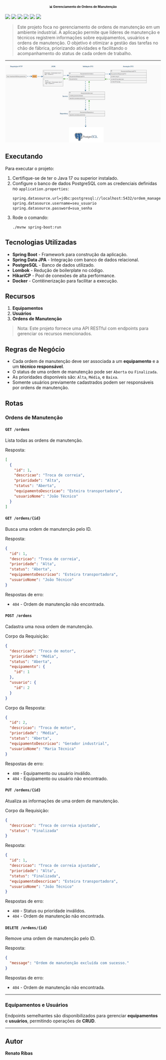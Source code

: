 <h1 align="center" style="font-size: 10px;">📊 Gerenciamento de Ordens de Manutenção</h1>

<a href="https://pandas.pydata.org/" target="_blank"><img src="https://img.shields.io/badge/pandas-150458?style=for-the-badge&logo=pandas&logoColor=white" target="_blank"></a>
<a href="https://numpy.org/" target="_blank"><img src="https://img.shields.io/badge/numpy-013243?style=for-the-badge&logo=numpy&logoColor=white" target="_blank"></a>
<a href="https://scikit-learn.org/" target="_blank"><img src="https://img.shields.io/badge/scikit--learn-F7931E?style=for-the-badge&logo=scikit-learn&logoColor=white" target="_blank"></a>
<a href="https://seaborn.pydata.org/" target="_blank"><img src="https://img.shields.io/badge/seaborn-3776AB?style=for-the-badge&logo=python&logoColor=white" target="_blank"></a>
<a href="https://matplotlib.org/" target="_blank"><img src="https://img.shields.io/badge/matplotlib-013243?style=for-the-badge&logo=python&logoColor=white" target="_blank"></a>
<a href="https://www.canva.com/design/DAF1ppqI-pM/ZpkjxW8exNZbXfH5Rti8iA/edit?utm_content=DAF1ppqI-pM&utm_campaign=designshare&utm_medium=link2&utm_source=sharebutton" target="_blank"><img src="https://img.shields.io/badge/Apresentação-00C4CC?style=for-the-badge&logo=canva&logoColor=white"></a>

> Este projeto foca no gerenciamento de ordens de manutenção em um ambiente industrial. A aplicação permite que líderes de manutenção e técnicos registrem informações sobre equipamentos, usuários e ordens de manutenção. O objetivo é otimizar a gestão das tarefas no chão de fábrica, priorizando atividades e facilitando o acompanhamento do status de cada ordem de trabalho.

---

<div align="center">
  <img src="src\Images\fluxo.gif" alt="Logo">
</div>


## Executando

Para executar o projeto:

1. Certifique-se de ter o Java 17 ou superior instalado.
2. Configure o banco de dados PostgreSQL com as credenciais definidas no `application.properties`:
   ```
   spring.datasource.url=jdbc:postgresql://localhost:5432/ordem_manager
   spring.datasource.username=seu_usuario
   spring.datasource.password=sua_senha
   ```
3. Rode o comando:
   ```
   ./mvnw spring-boot:run
   ```

## Tecnologias Utilizadas

* **Spring Boot** - Framework para construção da aplicação.
* **Spring Data JPA** - Integração com banco de dados relacional.
* **PostgreSQL** - Banco de dados utilizado.
* **Lombok** - Redução de boilerplate no código.
* **HikariCP** - Pool de conexões de alta performance.
* **Docker** - Contêinerização para facilitar a execução.

## Recursos

1. **Equipamentos**
2. **Usuários**
3. **Ordens de Manutenção**

> Nota: Este projeto fornece uma API RESTful com endpoints para gerenciar os recursos mencionados.

## Regras de Negócio

* Cada ordem de manutenção deve ser associada a um **equipamento** e a um **técnico responsável**.
* O status de uma ordem de manutenção pode ser `Aberta` ou `Finalizada`.
* As prioridades disponíveis são: `Alta`, `Média`, e `Baixa`.
* Somente usuários previamente cadastrados podem ser responsáveis por ordens de manutenção.

## Rotas

### Ordens de Manutenção

#### `GET /ordens`
Lista todas as ordens de manutenção.

Resposta:
```json
[
  {
    "id": 1,
    "descricao": "Troca de correia",
    "prioridade": "Alta",
    "status": "Aberta",
    "equipamentoDescricao": "Esteira transportadora",
    "usuarioNome": "João Técnico"
  }
]
```

#### `GET /ordens/{id}`
Busca uma ordem de manutenção pelo ID.

Resposta:
```json
{
  "id": 1,
  "descricao": "Troca de correia",
  "prioridade": "Alta",
  "status": "Aberta",
  "equipamentoDescricao": "Esteira transportadora",
  "usuarioNome": "João Técnico"
}
```

Respostas de erro:
* `404` - Ordem de manutenção não encontrada.

#### `POST /ordens`

Cadastra uma nova ordem de manutenção.

Corpo da Requisição:
```json
{
  "descricao": "Troca de motor",
  "prioridade": "Média",
  "status": "Aberta",
  "equipamento": {
    "id": 1
  },
  "usuario": {
    "id": 2
  }
}
```

Corpo da Resposta:
```json
{
  "id": 2,
  "descricao": "Troca de motor",
  "prioridade": "Média",
  "status": "Aberta",
  "equipamentoDescricao": "Gerador industrial",
  "usuarioNome": "Maria Técnica"
}
```

Respostas de erro:
* `400` - Equipamento ou usuário inválido.
* `404` - Equipamento ou usuário não encontrado.

#### `PUT /ordens/{id}`
Atualiza as informações de uma ordem de manutenção.

Corpo da Requisição:
```json
{
  "descricao": "Troca de correia ajustada",
  "status": "Finalizada"
}
```

Resposta:
```json
{
  "id": 1,
  "descricao": "Troca de correia ajustada",
  "prioridade": "Alta",
  "status": "Finalizada",
  "equipamentoDescricao": "Esteira transportadora",
  "usuarioNome": "João Técnico"
}
```

Respostas de erro:
* `400` - Status ou prioridade inválidos.
* `404` - Ordem de manutenção não encontrada.

#### `DELETE /ordens/{id}`
Remove uma ordem de manutenção pelo ID.

Resposta:
```json
{
  "message": "Ordem de manutenção excluída com sucesso."
}
```

Respostas de erro:
* `404` - Ordem de manutenção não encontrada.

---

### Equipamentos e Usuários

Endpoints semelhantes são disponibilizados para gerenciar **equipamentos** e **usuários**, permitindo operações de **CRUD**.

---

## Autor

**Renato Ribas**  
